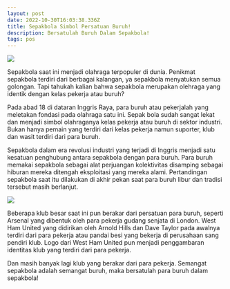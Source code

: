 ```yaml
---
layout: post
date: 2022-10-30T16:03:38.336Z
title: Sepakbola Simbol Persatuan Buruh!
description: Bersatulah Buruh Dalam Sepakbola!
tags: pos
---
```

![](/images/uploads/wp3vb00zggzvicn6mmpi.jpg)

S﻿epakbola saat ini menjadi olahraga terpopuler di dunia. Penikmat sepakbola terdiri dari berbagai kalangan, ya sepakbola menyatukan semua golongan. Tapi tahukah kalian bahwa sepakbola merupakan olehraga yang identik dengan kelas pekerja atau buruh?

P﻿ada abad 18 di dataran Inggris Raya, para buruh atau pekerjalah yang meletakan fondasi pada olahraga satu ini. Sepak bola sudah sangat lekat dan menjadi simbol olahraganya kelas pekerja atau buruh di sektor industri. Bukan hanya pemain yang terdiri dari kelas pekerja namun suporter, klub dan wasit terdiri dari para buruh.

S﻿epakbola dalam era revolusi industri yang terjadi di Inggris menjadi satu kesatuan penghubung antara sepakbola dengan para buruh. Para buruh memakai sepakbola sebagai alat perjuangan kolektivitas disamping sebagai hiburan mereka ditengah eksploitasi yang mereka alami. Pertandingan sepakbola saat itu dilakukan di akhir pekan saat para buruh libur dan tradisi tersebut masih berlanjut.

![](/images/uploads/download.jfif)

B﻿eberapa klub besar saat ini pun berakar dari persatuan para buruh, seperti Arsenal yang dibentuk oleh para pekerja gudang senjata di London. West Ham United yang didirikan oleh Arnold Hills dan Dave Taylor pada awalnya terdiri dari para pekerja atau pandai besi yang bekerja di perusahaan sang pendiri klub. Logo dari West Ham United pun menjadi penggambaran identitas klub yang terdiri dari para pekerja.

D﻿an masih banyak lagi klub yang berakar dari para pekerja. Semangat sepakbola adalah semangat buruh, maka bersatulah para buruh dalam sepakbola!